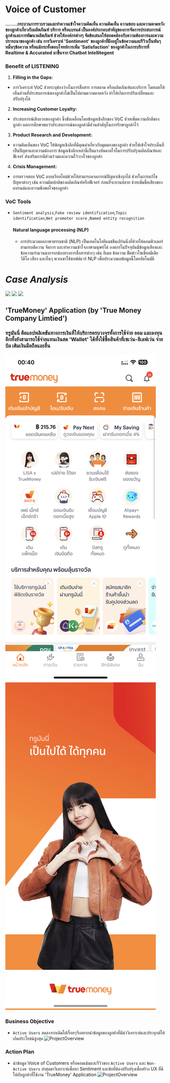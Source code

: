# Voice of Customer
#### ........กระบวนการรวบรวมและทำความเข้าใจความคิดเห็น ความคิดเห็น ความชอบ และความคาดหวังของลูกค้าเกี่ยวกับผลิตภัณฑ์ บริการ หรือแบรนด์ เป็นองค์ประกอบสำคัญของการจัดการประสบการณ์ลูกค้าและการพัฒนาผลิตภัณฑ์ ช่วยให้องค์กรต่างๆ จัดข้อเสนอให้สอดคล้องกับความต้องการและความปรารถนาของลูกค้า เช่น การวิเคราะห์ 'Sentiment' ของลูกค้าที่ฝังอยู่ในข้อความและรีวิวเป็นพันๆหมื่นๆข้อความ หรือแม้กระทั้งตอบโจทย์การเพิ่ม 'Satisfaction' ของลูกค้าในการบริการที่ Realtime & Accurated มาขึ้นจาก Chatbot Intellitegent

### Benefit of LISTENING
1. **Filling in the Gaps:**
- การวิเคราะห์ VoC ช่วยระบุช่องว่างในการสื่อสาร การตลาด หรือผลิตภัณฑ์และบริการ โดยเผยให้เห็นส่วนที่ประสบการณ์ของลูกค้าไม่เป็นไปตามความคาดหวัง ทำให้เกิดการปรับเปลี่ยนและปรับปรุงได้
2. **Increasing Customer Loyalty:**
- ประสบการณ์เชิงบวกของลูกค้า ซึ่งขับเคลื่อนโดยข้อมูลเชิงลึกของ VoC ช่วยเพิ่มความภักดีของลูกค้า ผลการศึกษาพบว่าประสบการณ์ของลูกค้ามีส่วนสำคัญในการรักษาลูกค้าไว้
3. **Product Research and Development:**
- ความคิดเห็นของ VoC ให้ข้อมูลเชิงลึกที่มีคุณค่าเกี่ยวกับมุมมองของลูกค้า ช่วยให้เข้าใจประเด็นที่เป็นปัญหาและความต้องการ ข้อมูลเชิงลึกเหล่านี้เป็นแรงบันดาลใจในการปรับปรุงผลิตภัณฑ์และฟีเจอร์ ส่งเสริมการมีส่วนร่วมและความไว้วางใจของลูกค้า
4. **Crisis Management:**
- การตรวจสอบ VoC แบบเรียลไทม์ช่วยให้สามารถคาดการณ์ปัญหาเชิงรุกได้ ช่วยในการแก้ไขปัญหาต่างๆ เช่น ความผิดปกติของผลิตภัณฑ์หรือฟีเจอร์ ก่อนที่จะบานปลาย ช่วยเพิ่มชื่อเสียงของแบรนด์และความพึงพอใจของลูกค้า
### VoC Tools
* `Sentiment analysis`,`Fake review identification`,`Topic identification`,`Net promoter score` ,`Named entity recognition`
  #### Natural language processing (NLP) 
  - การประมวลผลภาษาธรรมชาติ (NLP) เป็นเทคโนโลยีแมชชีนเลิร์นนิ่งที่ช่วยให้คอมพิวเตอร์สามารถตีความ จัดการ และทำความเข้าใจภาษามนุษย์ได้ องค์กรในปัจจุบันมีข้อมูลเสียงและข้อความจำนวนมากจากช่องทางการสื่อสารต่างๆ เช่น อีเมล ข้อความ ฟีดข่าวโซเชียลมีเดีย วิดีโอ เสียง และอื่นๆ พวกเขาใช้ซอฟต์แวร์ NLP เพื่อประมวลผลข้อมูลนี้โดยอัตโนมัติ 

# _Case Analysis_
[![](https://img.shields.io/badge/-Python-green)](#) [![](https://img.shields.io/badge/Noises-blue)](#) [![](https://img.shields.io/badge/NLP-red)](#) 

## 'TrueMoney' Application (by 'True Money Company Limtied')
### ทรูมันนี่ คือแอปพลิเคชันทางการเงินที่ให้บริการครบวงจรทั้งการใช้จ่าย ออม และลงทุน อีกทั้งยังสามารถใช้จ่ายแทนเงินสด 'Wallet' ได้ทั้งใช้ซื้อสินค้าที่เซเว่น-อีเลฟเว่น จ่ายบิล เติมเงินมือถือและอื่น 

![truemoney](./trueback.png)  ![truemoney](./truefont.png)  

### Business Objective
   - `Active Users` ลดลงจากเดิมไปเรื่อยๆจึงอยากนำข้อมูลของลูกค้าที่มีนำวิเคราะห์และประยุกต์ให้เกิดประโยชน์สูงสุด
![ProjectOverview](./Overview.png)  
### Action Plan
   - นำข้อมูล Voice of Customers หรือคอมเม้นและรีวิวของ `Active Users` และ `Non-Active Users` ล่าสุดมาวิเคราะห์เพื่อหา Sentiment และข้อที่ต้องปรับปรุงเพื่อสร้าง UX ที่ดีให้กับลูกค้าที่ใช้งาน 'TrueMoney' Application
![ProjectOverview](./Overview.png)  
